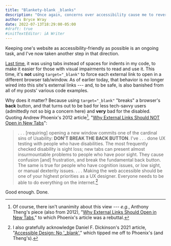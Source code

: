 ```yaml
---
title: "Blankety-blank _blanks"
description: "Once again, concerns over accessibility cause me to reverse one of this website’s oldest defaults."
author: Bryce Wray
date: 2022-07-13T18:29:00-05:00
#draft: true
#initTextEditor: iA Writer
---
```


Keeping one's website as accessibility-friendly as possible is an ongoing task, and I've now taken another step in that direction.

[Last time](/posts/2022/06/accessibility-argument-tabs-spaces/), it was using tabs instead of spaces for indents in my code, to make it easier for those with visual impairments to read and use it. This time, it's **not** using `target="_blank"` to force each external link to open in a different browser tab/window. As of earlier today, that behavior is no longer wired into this site's external links --- and, to be safe, is also banished from all of my posts' various code examples.

Why does it matter? Because using `target="_blank"` "breaks" a browser's **back** button, and that turns out to be bad for less tech-savvy users (admittedly not so big a concern here) and **very** bad for the disabled. Quoting Andrew Phoenix's 2012 article[^rebuttal], "[Why External Links Should NOT Open in New Tabs](https://aphoenix.ca/blog/why-external-links-should-not-open-in-new-tabs/)":

[^rebuttal]: Of course, there isn't unanimity about this view --- *e.g.*, Anthony Theng's piece (also from 2012), "[Why External Links Should Open in New Tabs](https://uxmovement.com/navigation/why-external-links-should-open-in-new-tabs/)," to which Phoenix's article was a rebuttal.

> . . . [requiring] opening a new window commits one of the cardinal sins of Usability: **DON'T BREAK THE BACK BUTTON**. I've . . . done UX testing with people who have disabilities. The most frequently checked disability is sight loss; new tabs can present almost insurmountable problems to people who have poor sight. They cause confusion [and] frustration, and break the fundamental back button. The same is true for people who have cognition issues, or low sight, or manual dexterity issues. . . . Making the web accessible should be one of your highest priorities as a UX designer. Everyone needs to be able to do everything on the internet.[^Dickinson]

[^Dickinson]: I also gratefully acknowledge Daniel F. Dickinson's 2021 article, "[Accessible Design: No '_blank'](https://wildtechgarden.ca/blog/accessible-design-no-blank/)," which tipped me off to Phoenix's (and Theng's).

Good enough. Done.